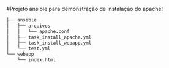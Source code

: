 #Projeto ansible para demonstração de instalação do apache!
```bash
├── ansible
│   ├── arquivos
│   │   └── apache.conf
│   ├── task_install_apache.yml
│   ├── task_install_webapp.yml
│   └── test.yml
└── webapp
    └── index.html
```
